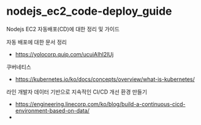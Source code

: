# nodejs_ec2_code-deploy_guide
Nodejs EC2 자동배포(CD)에 대한 정리 및 가이드

자동 배포에 대한 문서 정리 
- https://yolocorp.quip.com/ucuiAIhI2lUj

쿠버네티스
- https://kubernetes.io/ko/docs/concepts/overview/what-is-kubernetes/

라인 개발자 데이터 기반으로 지속적인 CI/CD 개선 환경 만들기
- https://engineering.linecorp.com/ko/blog/build-a-continuous-cicd-environment-based-on-data/
- 
